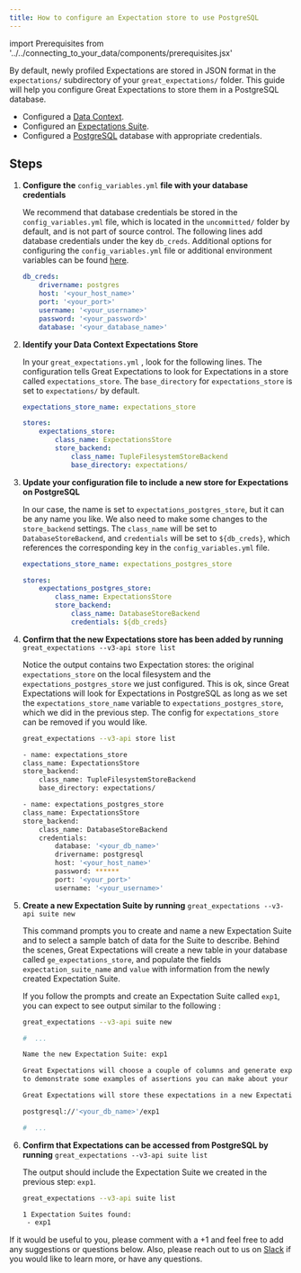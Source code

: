 ```yaml
---
title: How to configure an Expectation store to use PostgreSQL
---
```

import Prerequisites from '../../connecting_to_your_data/components/prerequisites.jsx'

By default, newly profiled Expectations are stored in JSON format in the `expectations/` subdirectory of your `great_expectations/` folder.  This guide will help you configure Great Expectations to store them in a PostgreSQL database.

<Prerequisites>

- Configured a [Data Context](../../../tutorials/getting_started/initialize-a-data-context.md).
- Configured an [Expectations Suite](../../../tutorials/getting_started/create-your-first-expectations.md).
- Configured a [PostgreSQL](https://www.postgresql.org/) database with appropriate credentials.

</Prerequisites>


Steps
-----


1. **Configure the** `config_variables.yml` **file with your database credentials**

    We recommend that database credentials be stored in the  `config_variables.yml` file, which is located in the `uncommitted/` folder by default, and is not part of source control.  The following lines add database credentials under the key `db_creds`. Additional options for configuring the `config_variables.yml` file or additional environment variables can be found [here](../configuring-data-contexts/how-to-configure-credentials-using-a-yaml-file-or-environment-variables.md).

    ```yaml
    db_creds:
        drivername: postgres
        host: '<your_host_name>'
        port: '<your_port>'
        username: '<your_username>'
        password: '<your_password>'
        database: '<your_database_name>'
    ```


2. **Identify your Data Context Expectations Store**

    In your ``great_expectations.yml`` , look for the following lines.  The configuration tells Great Expectations to look for Expectations in a store called ``expectations_store``. The ``base_directory`` for ``expectations_store`` is set to ``expectations/`` by default.

    ```yaml
    expectations_store_name: expectations_store

    stores:
        expectations_store:
            class_name: ExpectationsStore
            store_backend:
                class_name: TupleFilesystemStoreBackend
                base_directory: expectations/
    ```


3. **Update your configuration file to include a new store for Expectations on PostgreSQL**

    In our case, the name is set to ``expectations_postgres_store``, but it can be any name you like.  We also need to make some changes to the ``store_backend`` settings.  The ``class_name`` will be set to ``DatabaseStoreBackend``, and ``credentials`` will be set to ``${db_creds}``, which references the corresponding key in the ``config_variables.yml`` file.

    ```yaml
    expectations_store_name: expectations_postgres_store

    stores:
        expectations_postgres_store:
            class_name: ExpectationsStore
            store_backend:
                class_name: DatabaseStoreBackend
                credentials: ${db_creds}
    ```


4. **Confirm that the new Expectations store has been added by running** ``great_expectations --v3-api store list``

    Notice the output contains two Expectation stores: the original ``expectations_store`` on the local filesystem and the ``expectations_postgres_store`` we just configured.  This is ok, since Great Expectations will look for Expectations in PostgreSQL as long as we set the ``expectations_store_name`` variable to ``expectations_postgres_store``, which we did in the previous step.  The config for ``expectations_store`` can be removed if you would like.

    ```bash
    great_expectations --v3-api store list

    - name: expectations_store
    class_name: ExpectationsStore
    store_backend:
        class_name: TupleFilesystemStoreBackend
        base_directory: expectations/

    - name: expectations_postgres_store
    class_name: ExpectationsStore
    store_backend:
        class_name: DatabaseStoreBackend
        credentials:
            database: '<your_db_name>'
            drivername: postgresql
            host: '<your_host_name>'
            password: ******
            port: '<your_port>'
            username: '<your_username>'
    ```


5. **Create a new Expectation Suite by running** ``great_expectations --v3-api suite new``

    This command prompts you to create and name a new Expectation Suite and to select a sample batch of data for the Suite to describe. Behind the scenes, Great Expectations will create a new table in your database called ``ge_expectations_store``, and populate the fields ``expectation_suite_name`` and ``value`` with information from the newly created Expectation Suite.

    If you follow the prompts and create an Expectation Suite called ``exp1``, you can expect to see output similar to the following :

    ```bash
    great_expectations --v3-api suite new

    #  ...

    Name the new Expectation Suite: exp1

    Great Expectations will choose a couple of columns and generate expectations about them
    to demonstrate some examples of assertions you can make about your data.

    Great Expectations will store these expectations in a new Expectation Suite 'exp1' here:

    postgresql://'<your_db_name>'/exp1

    #  ...
    ```


6. **Confirm that Expectations can be accessed from PostgreSQL by running** ``great_expectations --v3-api suite list``

    The output should include the Expectation Suite we created in the previous step: ``exp1``.

    ```bash
    great_expectations --v3-api suite list

    1 Expectation Suites found:
     - exp1
    ```


If it would be useful to you, please comment with a +1 and feel free to add any suggestions or questions below.  Also, please reach out to us on [Slack](https://greatexpectations.io/slack) if you would like to learn more, or have any questions.

